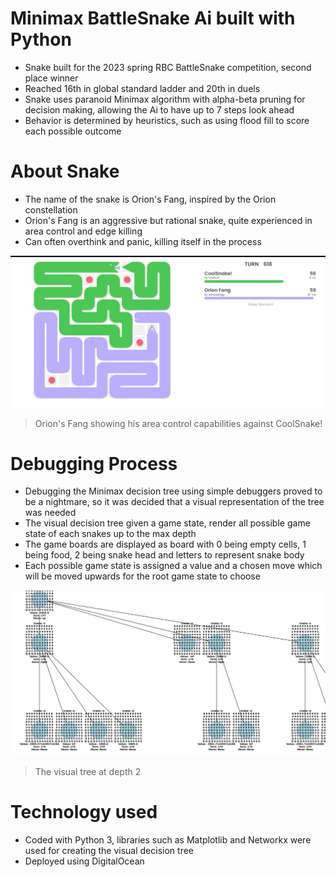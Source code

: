 # Minimax BattleSnake Ai built with Python

- Snake built for the 2023 spring RBC BattleSnake competition, second place winner
- Reached 16th in global standard ladder and 20th in duels
- Snake uses paranoid Minimax algorithm with alpha-beta pruning for decision making, allowing the Ai to have up to 7 steps look ahead
- Behavior is determined by heuristics, such as using flood fill to score each possible outcome


# About Snake
- The name of the snake is Orion's Fang, inspired by the Orion constellation
- Orion's Fang is an aggressive but rational snake, quite experienced in area control and edge killing
- Can often overthink and panic, killing itself in the process

![Project Image](image/orion_fang.png)

> Orion's Fang showing his area control capabilities against CoolSnake!

# Debugging Process
- Debugging the Minimax decision tree using simple debuggers proved to be a nightmare, so it was decided that a visual representation of the tree was needed
- The visual decision tree given a game state, render all possible game state of each snakes up to the max depth 
- The game boards are displayed as board with 0 being empty cells, 1 being food, 2 being snake head and letters to represent snake body
- Each possible game state is assigned a value and a chosen move which will be moved upwards for the root game state to choose

![Project Image](image/minimax_visual.png)

> The visual tree at depth 2

# Technology used
 - Coded with Python 3, libraries such as Matplotlib and Networkx were used for creating the visual decision tree
 - Deployed using DigitalOcean





